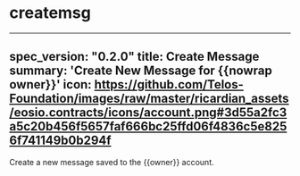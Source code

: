 <h1 class="contract">createmsg</h1>

---
spec_version: "0.2.0"
title: Create Message
summary: 'Create New Message for {{nowrap owner}}'
icon: https://github.com/Telos-Foundation/images/raw/master/ricardian_assets/eosio.contracts/icons/account.png#3d55a2fc3a5c20b456f5657faf666bc25ffd06f4836c5e8256f741149b0b294f
---

Create a new message saved to the {{owner}} account.
